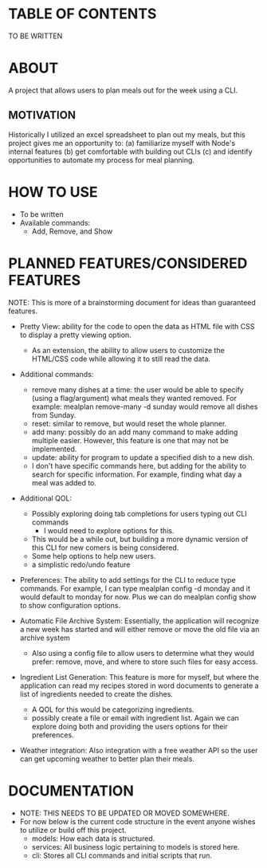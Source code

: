 # TABLE OF CONTENTS
TO BE WRITTEN

# ABOUT
A project that allows users to plan meals out for the week using a CLI.

## MOTIVATION
Historically I utilized an excel spreadsheet to plan out my meals, but this project gives me an opportunity to: (a) familiarize myself with Node's internal features (b) get comfortable with building out CLIs (c) and identify opportunities to automate my process for meal planning.

# HOW TO USE
- To be written
- Available commands:
    - Add, Remove, and Show

# PLANNED FEATURES/CONSIDERED FEATURES
NOTE: This is more of a brainstorming document for ideas than guaranteed features.
- Pretty View: ability for the code to open the data as HTML file with CSS to display a pretty viewing option.
    - As an extension, the ability to allow users to customize the HTML/CSS code while allowing it to still read the data.

- Additional commands:
    - remove many dishes at a time: the user would be able to specify (using a flag/argument) what meals they wanted removed. For example: mealplan remove-many -d sunday would remove all dishes from Sunday.
    - reset: similar to remove, but would reset the whole planner.
    - add many: possibly do an add many command to make adding multiple easier. However, this feature is one that may not be implemented.
    - update: ability for program to update a specified dish to a new dish.
    - I don't have specific commands here, but adding for the ability to search for specific information. For example, finding what day a meal was added to.

- Additional QOL:
    - Possibly exploring doing tab completions for users typing out CLI commands
        - I would need to explore options for this.
    - This would be a while out, but building a more dynamic version of this CLI for new comers is being considered.
    - Some help options to help new users.
    - a simplistic redo/undo feature 

- Preferences: The ability to add settings for the CLI to reduce type commands. For example, I can type mealplan config -d monday and it would default to monday for now. Plus we can do mealplan config show to show configuration options. 

- Automatic File Archive System: Essentially, the application will recognize a new week has started and will either remove or move the old file via an archive system
    - Also using a config file to allow users to determine what they would prefer: remove, move, and where to store such files for easy access.

- Ingredient List Generation: This feature is more for myself, but where the application can read my recipes stored in word documents to generate a list of ingredients needed to create the dishes.
    - A QOL for this would be categorizing ingredients.
    - possibly create a file or email with ingredient list. Again we can explore doing both and providing the users options for their preferences.

- Weather integration: Also integration with a free weather API so the user can get upcoming weather to better plan their meals.

# DOCUMENTATION
- NOTE: THIS NEEDS TO BE UPDATED OR MOVED SOMEWHERE.
- For now below is the current code structure in the event anyone wishes to utilize or build off this project.
    - models: How each data is structured.
    - services: All business logic pertaining to models is stored here.
    - cli: Stores all CLI commands and initial scripts that run.